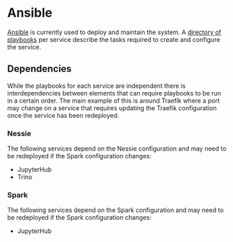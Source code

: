 # Ansible

[Ansible](../../ansible/) is currently used to deploy and maintain the system.
A [directory of playbooks](../../ansible/playbooks/) per service describe the
tasks required to create and configure the service.

## Dependencies

While the playbooks for each service are independent there is interdependencies
between elements that can require playbooks to be run in a certain order.
The main example of this is around Traefik where a port may change on a service
that requires updating the Traefik configuration once the service has been redeployed.

### Nessie

The following services depend on the Nessie configuration and may need to be redeployed
if the Spark configuration changes:

- JupyterHub
- Trino

### Spark

The following services depend on the Spark configuration and may need to be redeployed
if the Spark configuration changes:

- JupyterHub
